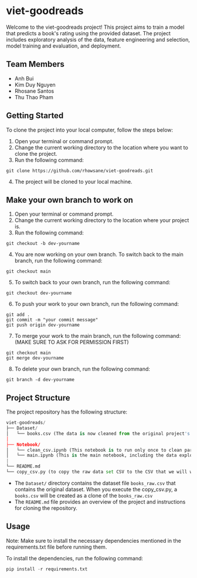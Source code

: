 # viet-goodreads

Welcome to the viet-goodreads project! This project aims to train a model that predicts a book's rating using the provided dataset. The project includes exploratory analysis of the data, feature engineering and selection, model training and evaluation, and deployment. 

## Team Members
- Anh Bui
- Kim Duy Nguyen
- Rhosane Santos
- Thu Thao Pham

## Getting Started

To clone the project into your local computer, follow the steps below:

1. Open your terminal or command prompt.
2. Change the current working directory to the location where you want to clone the project.
3. Run the following command:

```
git clone https://github.com/rhowsane/viet-goodreads.git
```

4. The project will be cloned to your local machine.

## Make your own branch to work on

1. Open your terminal or command prompt.
2. Change the current working directory to the location where your project is.
3. Run the following command:

```
git checkout -b dev-yourname
```
4. You are now working on your own branch. To switch back to the main branch, run the following command:

```
git checkout main
```

5. To switch back to your own branch, run the following command:

```
git checkout dev-yourname
```

6. To push your work to your own branch, run the following command:

```
git add .
git commit -m "your commit message"
git push origin dev-yourname
```

7. To merge your work to the main branch, run the following command: (MAKE SURE TO ASK FOR PERMISSION FIRST)

```
git checkout main
git merge dev-yourname
```

8. To delete your own branch, run the following command:

```
git branch -d dev-yourname
```

## Project Structure

The project repository has the following structure:

```python
viet-goodreads/
├── Dataset/
│   └── books.csv (The data is now cleaned from the original project's file)
│
├── Notebook/
│   └── clean_csv.ipynb (This notebook is to run only once to clean part of the CSV to make the file readable)
│   └── main.ipynb (This is the main notebook, including the data exploration, analysis, machine learning, etc. parts)
|
└── README.md
└── copy_csv.py (to copy the raw data set CSV to the CSV that we will work on, so that we will always have the original csv file)

```

- The `Dataset/` directory contains the dataset file `books_raw.csv` that contains the original dataset. When you execute the copy_csv.py, a `books.csv` will be created as a clone of the `books_raw.csv`
- The `README.md` file provides an overview of the project and instructions for cloning the repository.

## Usage

Note: Make sure to install the necessary dependencies mentioned in the requirements.txt file before running them.  

To install the dependencies, run the following command:

```python
pip install -r requirements.txt
```
